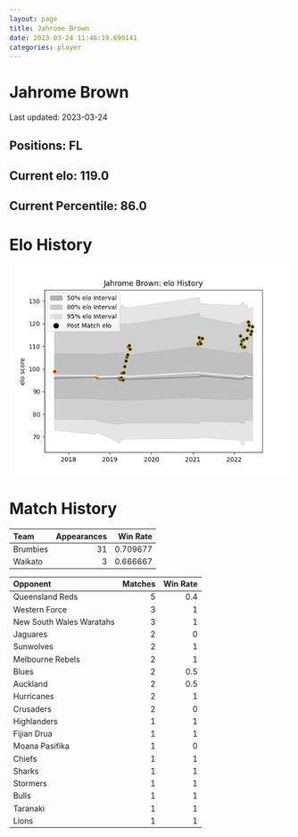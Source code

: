```yaml
---  
layout: page  
title: Jahrome Brown  
date: 2023-03-24 11:46:19.699141  
categories: player  
---
```

# Jahrome Brown


Last updated: 2023-03-24
## Positions: FL

## Current elo: 119.0

## Current Percentile: 86.0

# Elo History


![elo history](history_JahromeBrown.png)
# Match History


| Team     |   Appearances |   Win Rate |
|:---------|--------------:|-----------:|
| Brumbies |            31 |   0.709677 |
| Waikato  |             3 |   0.666667 |

| Opponent                 |   Matches |   Win Rate |
|:-------------------------|----------:|-----------:|
| Queensland Reds          |         5 |        0.4 |
| Western Force            |         3 |        1   |
| New South Wales Waratahs |         3 |        1   |
| Jaguares                 |         2 |        0   |
| Sunwolves                |         2 |        1   |
| Melbourne Rebels         |         2 |        1   |
| Blues                    |         2 |        0.5 |
| Auckland                 |         2 |        0.5 |
| Hurricanes               |         2 |        1   |
| Crusaders                |         2 |        0   |
| Highlanders              |         1 |        1   |
| Fijian Drua              |         1 |        1   |
| Moana Pasifika           |         1 |        0   |
| Chiefs                   |         1 |        1   |
| Sharks                   |         1 |        1   |
| Stormers                 |         1 |        1   |
| Bulls                    |         1 |        1   |
| Taranaki                 |         1 |        1   |
| Lions                    |         1 |        1   |